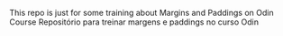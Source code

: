 This repo is just for some training about Margins and Paddings on Odin Course
Repositório para treinar margens e paddings no curso Odin
